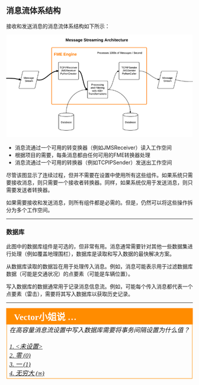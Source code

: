 ## 消息流体系结构 ##

接收和发送消息的消息流体系结构如下所示：

![](./Images/Img4.036.MessageStreamingArchitecture.png)

- 消息流通过一个可用的转变换器（例如JMSReceiver）读入工作空间
- 根据项目的需要，每条消息都由任何可用的FME转换器处理
- 消息流通过一个可用的转换器（例如TCPIPSender）发送出工作空间

尽管该图显示了连续过程，但并不需要在设置中使用所有这些组件。如果系统只需要接收消息，则只需要一个接收者转换器。同样，如果系统仅用于发送消息，则只需要发送者转换器。

如果需要接收和发送消息，则所有组件都是必需的。但是，仍然可以将这些操作拆分为多个工作空间。

---

### 数据库 ###
此图中的数据库组件是可选的，但非常有用。消息通常需要针对其他一些数据集进行处理（例如覆盖地理围栏），数据库是读取和写入数据的最快解决方案。

从数据库读取的数据旨在用于处理传入消息。例如，消息可能表示用于过滤数据库数据（可能是交通状况）的点要素（可能是车辆位置）。

写入数据库的数据通常用于记录消息信息流。例如，可能每个传入消息都代表一个点要素（雷击），需要将其写入数据库以获取历史记录。

---

<table style="border-spacing: 0px">
<tr>
<td style="vertical-align:middle;background-color:darkorange;border: 2px solid darkorange">
<i class="fa fa-quote-left fa-lg fa-pull-left fa-fw" style="color:white;padding-right: 12px;vertical-align:text-top"></i>
<span style="color:white;font-size:x-large;font-weight: bold;font-family:serif">Vector小姐说 …</span>
</td>
</tr>

<tr>
<td style="border: 1px solid darkorange">
<span style="font-family:serif; font-style:italic; font-size:larger">
在高容量消息流设置中写入数据库需要将事务间隔设置为什么值？ 
<br><br><a href="http://52.73.3.37/fmedatastreaming/Manual/QAResponse2017.fmw?chapter=24&question=8&answer=1&DestDataset_TEXTLINE=C%3A%5CFMEOutput%5CQAResponse.html">1. &lt;未设置&gt;</a>
<br><a href="http://52.73.3.37/fmedatastreaming/Manual/QAResponse2017.fmw?chapter=24&question=8&answer=2&DestDataset_TEXTLINE=C%3A%5CFMEOutput%5CQAResponse.html">2. 零 (0)</a>
<br><a href="http://52.73.3.37/fmedatastreaming/Manual/QAResponse2017.fmw?chapter=24&question=8&answer=3&DestDataset_TEXTLINE=C%3A%5CFMEOutput%5CQAResponse.html">3. 一 (1)</a>
<br><a href="http://52.73.3.37/fmedatastreaming/Manual/QAResponse2017.fmw?chapter=24&question=8&answer=4&DestDataset_TEXTLINE=C%3A%5CFMEOutput%5CQAResponse.html">4. 无穷大 (&infin;)</a>
</span>
</td>
</tr>
</table>
